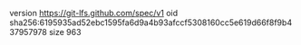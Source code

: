 version https://git-lfs.github.com/spec/v1
oid sha256:6195935ad52ebc1595fa6d9a4b93afccf5308160cc5e619d66f8f9b437957978
size 963
